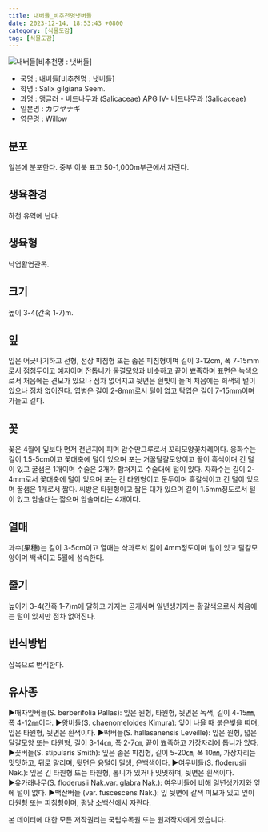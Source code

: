 ```yaml
---
title: 내버들_비추천명냇버들
date: 2023-12-14, 18:53:43 +0800
category: [식물도감]
tag: [식물도감]
---
```




![내버들[비추천명 : 냇버들]](http://www.nature.go.kr/fileUpload/plants/basic/Salicaceae/Salix/16835/16835_1_th2.jpg)
- 국명 : 내버들[비추천명 : 냇버들]
- 학명 : Salix gilgiana Seem.
- 과명 : 앵글러 - 버드나무과 (Salicaceae) APG Ⅳ- 버드나무과 (Salicaceae)
- 일본명 : カワヤナギ
- 영문명 : Willow


## 분포
일본에 분포한다. 중부 이북 표고 50-1,000m부근에서 자란다.
## 생육환경
하천 유역에 난다.
## 생육형
낙엽활엽관목.
## 크기
높이 3-4(간혹 1-7)m.
## 잎
잎은 어긋나기하고 선형, 선상 피침형 또는 좁은 피침형이며 길이 3-12cm, 폭 7-15mm로서 점첨두이고 예저이며 잔톱니가 물결모양과 비슷하고 끝이 뾰족하며 표면은 녹색으로서 처음에는 견모가 있으나 점차 없어지고 뒷면은 흰빛이 돌며 처음에는 회색의 털이 있으나 점차 없어진다. 엽병은 길이 2-8mm로서 털이 없고 탁엽은 길이 7-15mm이며 가늘고 길다.
## 꽃
꽃은 4월에 잎보다 먼저 전년지에 피며 암수딴그루로서 꼬리모양꽃차례이다. 웅화수는 길이 1.5-5cm이고 꽃대축에 털이 있으며 포는 거꿀달걀모양이고 끝이 흑색이며 긴 털이 있고 꿀샘은 1개이며 수술은 2개가 합쳐지고 수술대에 털이 있다. 자화수는 길이 2-4mm로서 꽃대축에 털이 있으며 포는 긴 타원형이고 둔두이며 흑갈색이고 긴 털이 있으며 꿀샘은 1개로서 짧다. 씨방은 타원형이고 짧은 대가 있으며 길이 1.5mm정도로서 털이 있고 암술대는 짧으며 암술머리는 4개이다.
## 열매
과수(果穗)는 길이 3-5cm이고 열매는 삭과로서 길이 4mm정도이며 털이 있고 달걀모양이며 백색이고 5월에 성숙한다.
## 줄기
높이가 3-4(간혹 1-7)m에 달하고 가지는 곧게서며 일년생가지는 황갈색으로서 처음에는 털이 있지만 점차 없어진다.
## 번식방법
삽목으로 번식한다.
## 유사종
▶매자잎버들(S. berberifolia Pallas): 잎은 원형, 타원형, 뒷면은 녹색, 길이 4-15㎜, 폭 4-12㎜이다. ▶왕버들(S. chaenomeloides Kimura): 잎이 나올 때 붉은빛을 띠며, 잎은 타원형, 뒷면은 흰색이다. ▶떡버들(S. hallasanensis Leveille): 잎은 원형, 넓은 달걀모양 또는 타원형, 길이 3-14㎝, 폭 2-7㎝, 끝이 뾰족하고 가장자리에 톱니가 있다. ▶꽃버들(S. stipularis Smith): 잎은 좁은 피침형, 길이 5-20㎝, 폭 10㎜, 가장자리는 밋밋하고, 뒤로 말리며, 뒷면은 융털이 밀생, 은백색이다. ▶여우버들(S. floderusii Nak.): 잎은 긴 타원형 또는 타원형, 톱니가 있거나 밋밋하며, 뒷면은 흰색이다.    ▶유가래나무(S. floderusii Nak.var. glabra Nak.):  여우버들에 비해 일년생가지와 잎에 털이 없다. ▶백산버들 (var. fuscescens Nak.): 잎 뒷면에 갈색 미모가 있고 잎이 타원형 또는 피침형이며, 평남 소백산에서 자란다. 







본 데이터에 대한 모든 저작권리는 국립수목원 또는 원저작자에게 있습니다.
